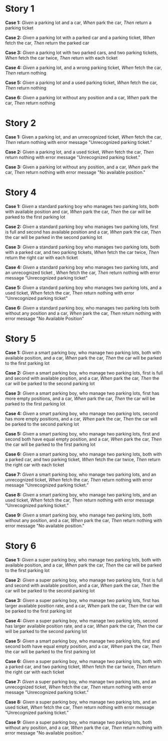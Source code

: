 # Story 1
__Case 1:__ _Given_ a parking lot and a car, _When_ park the car, _Then_ return a parking ticket  
  
__Case 2:__ _Given_ a parking lot with a parked car and a parking ticket, _When_ fetch the car, _Then_ return the parked car  
  
__Case 3:__ _Given_ a parking lot with two parked cars, and two parking tickets, _When_ fetch the car twice, _Then_ return with each ticket  
  
__Case 4:__ _Given_ a parking lot, and a wrong parking ticket, _When_ fetch the car, _Then_ return nothing  
  
__Case 5:__ _Given_ a parking lot and a used parking ticket, _When_ fetch the car, _Then_ return nothing 
  
__Case 6:__ _Given_ a parking lot without any position and a car, _When_ park the car, _Then_ return nothing  

# Story 2
__Case 1:__ Given a parking lot, and an unrecognized ticket, _When_ fetch the car, _Then_ return nothing with error message "Unrecognized parking ticket.”  
  
__Case 2:__ Given a parking lot, and a used ticket, _When_ fetch the car, _Then_ return nothing with error message "Unrecognized parking ticket."  
  
__Case 3:__ Given a parking lot without any position, and a car, _When_ park the car, _Then_ return nothing with error message "No available position." 

# Story 4
__Case 1:__ _Given_ a standard parking boy who manages two parking lots, both with available position and car, _When_ park the car, _Then_ the car will be parked to the first parking lot  
  
__Case 2:__ _Given_ a standard parking boy who manages two parking lots, first is full and second has available position and a car, _When_ park the car, _Then_ the car will be parked in the second parking lot  
  
__Case 3:__ _Given_ a standard parking boy who manages two parking lots, both with a parked car, and two parking tickets, _When_ fetch the car twice, _Then_ return the right car with each ticket  
  
__Case 4:__ _Given_ a standard parking boy who manages two parking lots, and an unrecognized ticket , _When_ fetch the car, _Then_ return nothing with error message "Unrecognized parking ticket"  
  
__Case 5:__ _Given_ a standard parking boy who manages two parking lots, and a used ticket, _When_ fetch the car, _Then_ return nothing with error "Unrecognized parking ticket"  
  
__Case 6:__ _Given_ a standard parking boy, who manages two parking lots both without any position and a car, _When_ park the car, _Then_ return nothing with error message "No Available Position"  

# Story 5
__Case 1:__ _Given_ a smart parking boy, who manage two parking lots, both with available position, and a car, _When_ park the car, _Then_ the car will be parked to the first parking lot  
  
__Case 2:__ _Given_ a smart parking boy, who manage two parking lots, first is full and second with available position, and a car, _When_ park the car, _Then_ the car will be parked to the second parking lot   
  
__Case 3:__ _Given_ a smart parking boy, who manage two parking lots, first has more empty positions, and a car, _When_ park the car, _Then_ the car will be parked to the first parking lot  
  
__Case 4:__ _Given_ a smart parking boy, who manage two parking lots, second has more empty positions, and a car, _When_ park the car, _Then_ the car will be parked to the second parking lot  
  
__Case 5:__ _Given_ a smart parking boy, who manage two parking lots, first and second both have equal empty position, and a car, _When_ park the car, _Then_ the car will be parked to the first parking lot  
  
__Case 6:__ _Given_ a smart parking boy, who manage two parking lots, both with a parked car, and two parking ticket, _When_ fetch the car twice, _Then_ return the right car with each ticket  
  
__Case 7:__ _Given_ a smart parking boy, who manage two parking lots, and an unrecognized ticket, _When_ fetch the car, _Then_ return nothing with error message "Unrecognized parking ticket.”  
  
__Case 8:__ _Given_ a smart parking boy, who manage two parking lots, and an used ticket, _When_ fetch the car, _Then_ return nothing with error message "Unrecognized parking ticket.”  
  
__Case 9:__ _Given_ a smart parking boy, who manage two parking lots, both without any position, and a car, _When_ park the car, _Then_ return nothing with error message "No available position."  

# Story 6
__Case 1:__ _Given_ a super parking boy, who manage two parking lots, both with available position, and a car, _When_ park the car, _Then_ the car will be parked to the first parking lot  
  
__Case 2:__ _Given_ a super parking boy, who manage two parking lots, first is full and second with available position, and a car, _When_ park the car, _Then_ the car will be parked to the second parking lot  
  
__Case 3:__ _Given_ a super parking boy, who manage two parking lots, first has larger available position rate, and a car, _When_ park the car, _Then_ the car will be parked to the first parking lot  
  
__Case 4:__ _Given_ a super parking boy, who manage two parking lots, second has larger available position rate, and a car, _When_ park the car, _Then_ the car will be parked to the second parking lot  
  
__Case 5:__ _Given_ a smart parking boy, who manage two parking lots, first and second both have equal empty position, and a car, _When_ park the car, _Then_ the car will be parked to the first parking lot  
  
__Case 6:__ _Given_ a super parking boy, who manage two parking lots, both with a parked car, and two parking ticket, _When_ fetch the car twice, _Then_ return the right car with each ticket  
  
__Case 7:__ _Given_ a super parking boy, who manage two parking lots, and an unrecognized ticket, _When_ fetch the car, _Then_ return nothing with error message "Unrecognized parking ticket.”  
  
__Case 8:__ _Given_ a super parking boy, who manage two parking lots, and an used ticket, _When_ fetch the car, _Then_ return nothing with error message "Unrecognized parking ticket.”  
  
__Case 9:__ _Given_ a super parking boy, who manage two parking lots, both without any position, and a car, _When_ park the car, _Then_ return nothing with error message "No available position."  
